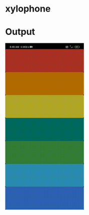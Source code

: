 # xylophone

# Output

<img src="https://github.com/chitraarasu/Xylophone/blob/main/assets/output.gif" width=250>
